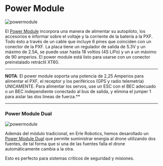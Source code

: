 # Power Module

![powermodule](https://erlerobotics.com/blog/wp-content/uploads/2014/10/power_mod__resize.png)

El [Power Module](https://erlerobotics.com/blog/product/power_mod/) incorpora una manera de alimentar su autopiloto, los accesorios e informar sobre el voltaje y la corriente de la batería a la PXF. Todo ésto a través de un cable que incluye 6 pines que coinciden con un conector de la PXF. La placa tiene un regulador de salida de 5.3V y un máximo de 2.5A, se puede usar hasta 18 voltios (4S LiPo) y un a un máximo de 90 amperios. El power module está listo para usarse con un conector preinstalado retráctil XT60. 

------

**NOTA**: El power module soporta una potencia de 2,25 Amperios para alimentar el PXF, el receptor y los periféricos (GPS y radio telemetría) UNICAMENTE. Para alimentar los servos, use un ESC con el BEC adecuado o un BEC independiente conectado al bus de salida, y elimina el jumper 1 para aislar las dos lineas de fuerza.**

------

### Power Module Dual
![powermodule](https://erlerobotics.com/blog/wp-content/uploads/2014/12/IMG_6378.jpg)

Además del módulo tradicional, en Erle Robotics, hemos desarollado un [Power Module Dual](https://erlerobotics.com/blog/product/power-module-dual/) que permite suministrar energía al drone utilizando dos fuentes, de tal forma que si una de las fuentes falla el drone automáticamente cambia a la otra.

Esto es perfecto para sistemas críticos de seguridad y misiones.
